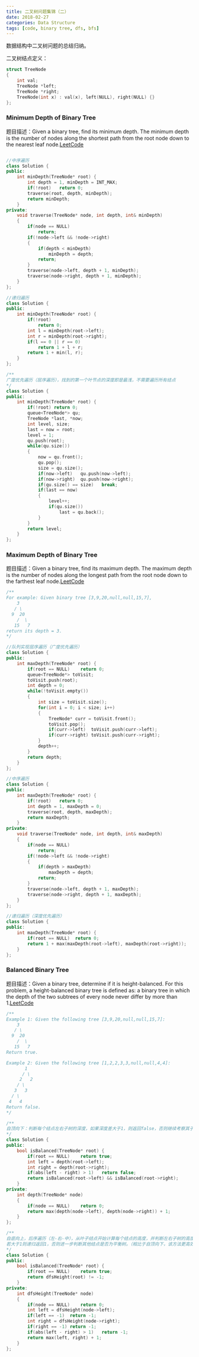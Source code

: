 ```yaml
---
title: 二叉树问题集锦（二）
date: 2018-02-27
categories: Data Structure
tags: [code, binary tree, dfs, bfs]
---
```


数据结构中二叉树问题的总结归纳。
<!--more-->

二叉树结点定义：
```cpp
struct TreeNode 
{
    int val;
    TreeNode *left;
    TreeNode *right;
    TreeNode(int x) : val(x), left(NULL), right(NULL) {}
};
```

### Minimum Depth of Binary Tree
题目描述：Given a binary tree, find its minimum depth. The minimum depth is the number of nodes along the shortest path from the root node down to the nearest leaf node.[LeetCode](https://leetcode.com/problems/minimum-depth-of-binary-tree/description/)
```cpp

//中序遍历
class Solution {
public:
    int minDepth(TreeNode* root) {
        int depth = 1, minDepth = INT_MAX;
        if(!root)   return 0;
        traverse(root, depth, minDepth);
        return minDepth;
    }
private:
    void traverse(TreeNode* node, int depth, int& minDepth)
    {
        if(node == NULL)
            return;
        if(!node->left && !node->right)
        {
            if(depth < minDepth)
                minDepth = depth;
            return;
        }   
        traverse(node->left, depth + 1, minDepth);
        traverse(node->right, depth + 1, minDepth);  
    }
};

//递归遍历
class Solution {
public:
    int minDepth(TreeNode* root) {
        if(!root)
            return 0;
        int l = minDepth(root->left);
        int r = minDepth(root->right);
        if(l == 0 || r == 0)
            return 1 + l + r;
        return 1 + min(l, r);    
    }
};

/**
广度优先遍历（层序遍历），找到的第一个叶节点的深度即是最浅，不需要遍历所有结点
*/
class Solution {
public:
    int minDepth(TreeNode* root) {
        if(!root) return 0;
        queue<TreeNode*> qu;
        TreeNode *last, *now;
        int level, size;
        last = now = root;
        level = 1;
        qu.push(root);
        while(qu.size())
        {
            now = qu.front();
            qu.pop();
            size = qu.size();
            if(now->left)   qu.push(now->left);
            if(now->right)  qu.push(now->right);
            if(qu.size() == size)   break;
            if(last == now)
            {
                level++;
                if(qu.size())
                    last = qu.back();
            }
        }
        return level;      
    }
};
```

### Maximum Depth of Binary Tree
题目描述：Given a binary tree, find its maximum depth. The maximum depth is the number of nodes along the longest path from the root node down to the farthest leaf node.[LeetCode](https://leetcode.com/problems/maximum-depth-of-binary-tree/description/)
```cpp
/**
For example: Given binary tree [3,9,20,null,null,15,7],
    3
   / \
  9  20
    /  \
   15   7
return its depth = 3.
*/

//队列实现层序遍历（广度优先遍历）
class Solution {
public:
    int maxDepth(TreeNode* root) {
        if(root == NULL)    return 0;
        queue<TreeNode*> toVisit;
        toVisit.push(root);
        int depth = 0;
        while(!toVisit.empty())
        {
            int size = toVisit.size();
            for(int i = 0; i < size; i++)
            {
                TreeNode* curr = toVisit.front();
                toVisit.pop();
                if(curr->left)  toVisit.push(curr->left);
                if(curr->right) toVisit.push(curr->right);
            }
            depth++;
        }
        return depth;
    }
};

//中序遍历
class Solution {
public:
    int maxDepth(TreeNode* root) {
        if(!root)   return 0;
        int depth = 1, maxDepth = 0;
        traverse(root, depth, maxDepth);
        return maxDepth;
    }
private:
    void traverse(TreeNode* node, int depth, int& maxDepth)
    {
        if(node == NULL)
            return;
        if(!node->left && !node->right)
        {
            if(depth > maxDepth)
                maxDepth = depth;
            return;
        }   
        traverse(node->left, depth + 1, maxDepth);
        traverse(node->right, depth + 1, maxDepth);  
    }
};

//递归遍历（深度优先遍历）
class Solution {
public:
    int maxDepth(TreeNode* root) {
        if(root == NULL)  return 0;
        return 1 + max(maxDepth(root->left), maxDepth(root->right));
    }
};
```

### Balanced Binary Tree
题目描述：Given a binary tree, determine if it is height-balanced. For this problem, a height-balanced binary tree is defined as: a binary tree in which the depth of the two subtrees of every node never differ by more than 1.[LeetCode](https://leetcode.com/problems/balanced-binary-tree/description/)
```cpp
/**
Example 1: Given the following tree [3,9,20,null,null,15,7]:
    3
   / \
  9  20
    /  \
   15   7
Return true.

Example 2: Given the following tree [1,2,2,3,3,null,null,4,4]:
       1
      / \
     2   2
    / \
   3   3
  / \
 4   4
Return false.
*/

/**
自顶向下：判断每个结点左右子树的深度，如果深度差大于1，则返回false，否则继续考察其子结点是否为平衡树
*/
class Solution {
public:
    bool isBalanced(TreeNode* root) {
        if(root == NULL)    return true;
        int left = depth(root->left);
        int right = depth(root->right);
        if(abs(left - right) > 1)   return false;
        return isBalanced(root->left) && isBalanced(root->right);
    }
private:
    int depth(TreeNode* node)
    {
        if(node == NULL)    return 0;
        return max(depth(node->left), depth(node->right)) + 1;
    }
};

/**
自底向上，后序遍历（左-右-中），从叶子结点开始计算每个结点的高度，并判断左右子树的高度差是否大于1，
若大于1则递归返回1，否则进一步判断其他结点是否为平衡树。（相比于自顶向下，该方法更高效）
*/
class Solution {
public:
    bool isBalanced(TreeNode* root) {
        if(root == NULL)    return true;
        return dfsHeight(root) != -1;
    }
private:
    int dfsHeight(TreeNode* node)
    {
        if(node == NULL)    return 0;
        int left = dfsHeight(node->left);
        if(left == -1)  return -1;
        int right = dfsHeight(node->right);
        if(right == -1) return -1;
        if(abs(left - right) > 1)   return -1;
        return max(left, right) + 1;
    }
};
```